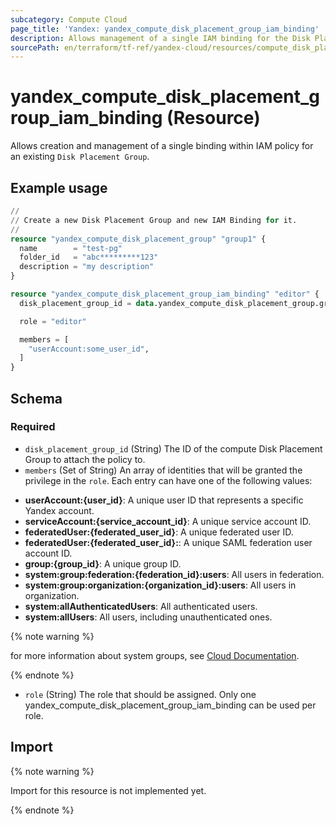 ```yaml
---
subcategory: Compute Cloud
page_title: 'Yandex: yandex_compute_disk_placement_group_iam_binding'
description: Allows management of a single IAM binding for the Disk Placement Group.
sourcePath: en/terraform/tf-ref/yandex-cloud/resources/compute_disk_placement_group_iam_binding.md
---
```


# yandex_compute_disk_placement_group_iam_binding (Resource)

Allows creation and management of a single binding within IAM policy for an existing `Disk Placement Group`.

## Example usage

```terraform
//
// Create a new Disk Placement Group and new IAM Binding for it.
//
resource "yandex_compute_disk_placement_group" "group1" {
  name        = "test-pg"
  folder_id   = "abc*********123"
  description = "my description"
}

resource "yandex_compute_disk_placement_group_iam_binding" "editor" {
  disk_placement_group_id = data.yandex_compute_disk_placement_group.group1.id

  role = "editor"

  members = [
    "userAccount:some_user_id",
  ]
}
```

<!-- schema generated by tfplugindocs -->
## Schema

### Required

- `disk_placement_group_id` (String) The ID of the compute Disk Placement Group to attach the policy to.
- `members` (Set of String) An array of identities that will be granted the privilege in the `role`. Each entry can have one of the following values:
 * **userAccount:{user_id}**: A unique user ID that represents a specific Yandex account.
 * **serviceAccount:{service_account_id}**: A unique service account ID.
 * **federatedUser:{federated_user_id}**: A unique federated user ID.
 * **federatedUser:{federated_user_id}:**: A unique SAML federation user account ID.
 * **group:{group_id}**: A unique group ID.
 * **system:group:federation:{federation_id}:users**: All users in federation.
 * **system:group:organization:{organization_id}:users**: All users in organization.
 * **system:allAuthenticatedUsers**: All authenticated users.
 * **system:allUsers**: All users, including unauthenticated ones.

{% note warning %}

for more information about system groups, see [Cloud Documentation](https://yandex.cloud/docs/iam/concepts/access-control/system-group).

{% endnote %}

- `role` (String) The role that should be assigned. Only one yandex_compute_disk_placement_group_iam_binding can be used per role.

## Import

{% note warning %}

Import for this resource is not implemented yet.

{% endnote %}

